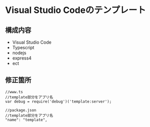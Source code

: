 # Visual Studio Codeのテンプレート

## 構成内容

- Visual Studio Code  
- Typescript  
- nodejs  
- express4  
- ect

## 修正箇所

```
//www.ts
//template部分をアプリ名
var debug = require('debug')('template:server');
```

```
//package.json
//template部分をアプリ名
"name": "template",
```